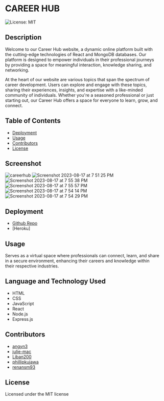 # CAREER HUB
![License: MIT](https://img.shields.io/badge/License-MIT-yellow.svg)

## Description
Welcome to our Career Hub website, a dynamic online platform built with the cutting-edge technologies of React and MongoDB databases. Our platform is designed to empower individuals in their professional journeys by providing a space for meaningful interaction, knowledge sharing, and networking.

At the heart of our website are various topics that span the spectrum of career development. Users can explore and engage with these topics, sharing their experiences, insights, and expertise with a like-minded community of individuals. Whether you're a seasoned professional or just starting out, our Career Hub offers a space for everyone to learn, grow, and connect.

## Table of Contents

- [Deployment](#deployment)
- [Usage](#usage)
- [Contributors](#contributors)
- [License](#license)

## Screenshot

![careerhub](https://github.com/julie-mac/CareerHub/assets/123594716/6da9d89a-cc48-45e3-9502-e6710f81256b)
![Screenshot 2023-08-17 at 7 51 25 PM](https://github.com/julie-mac/CareerHub/assets/123594716/d7157a03-8524-4747-9b8d-2de4f3e4b79d)
![Screenshot 2023-08-17 at 7 55 38 PM](https://github.com/julie-mac/CareerHub/assets/123594716/381dfe74-e438-4acd-8efb-1cf90113f6b1)
![Screenshot 2023-08-17 at 7 55 57 PM](https://github.com/julie-mac/CareerHub/assets/123594716/2cc75b42-4117-4f4f-b5cf-2a1a778f85b0)
![Screenshot 2023-08-17 at 7 54 14 PM](https://github.com/julie-mac/CareerHub/assets/123594716/6ac567c0-3aa2-43bc-9145-58987ac3b4b7)
![Screenshot 2023-08-17 at 7 54 29 PM](https://github.com/julie-mac/CareerHub/assets/123594716/67d51309-f8db-4d8e-ae4b-e7bb03487bf0)


## Deployment
- [Github Repo](https://github.com/julie-mac/CareerHub)
- [Heroku]

## Usage
Serves as a virtual space where professionals can connect, learn, and share in a secure environment, enhancing their careers and knowledge within their respective industries.

## Language and Technology Used
- HTML
- CSS
- JavaScript
- React
- Node.js
- Express.js

## Contributors
- [angyn3](https://github.com/angyn3)
- [julie-mac](https://github.com/julie-mac)
- [Liban200](https://github.com/Liban200)
- [phillipkujawa](https://github.com/phillipkujawa)
- [renansm93](https://github.com/renansm93)

## License
Licensed under the MIT license 
